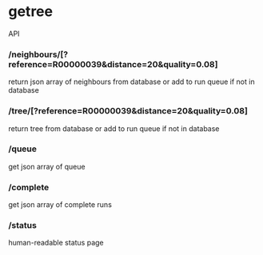 # getree

API

### /neighbours/<guid>[?reference=R00000039&distance=20&quality=0.08]

return json array of neighbours from database or add to run queue if not in database

### /tree/<guid>[?reference=R00000039&distance=20&quality=0.08]

return tree from database or add to run queue if not in database
  
### /queue

get json array of queue
  
### /complete

get json array of complete runs
  
### /status

human-readable status page
